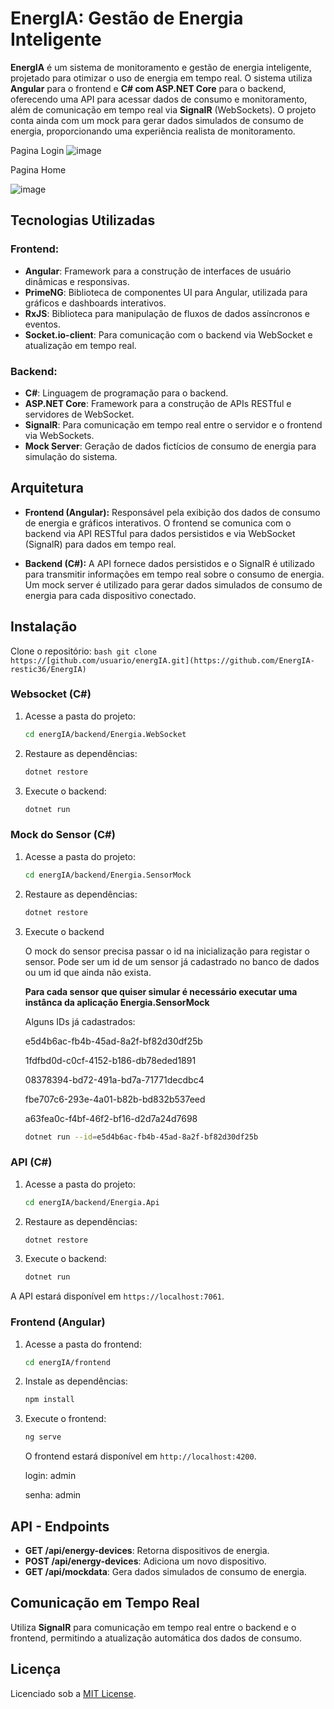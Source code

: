 # **EnergIA: Gestão de Energia Inteligente**

**EnergIA** é um sistema de monitoramento e gestão de energia inteligente, projetado para otimizar o uso de energia em tempo real. O sistema utiliza **Angular** para o frontend e **C# com ASP.NET Core** para o backend, oferecendo uma API para acessar dados de consumo e monitoramento, além de comunicação em tempo real via **SignalR** (WebSockets). O projeto conta ainda com um mock para gerar dados simulados de consumo de energia, proporcionando uma experiência realista de monitoramento.

Pagina Login
![image](https://github.com/user-attachments/assets/5b5c1bba-44da-49e7-bad1-d94a2bf16f68)


Pagina Home

![image](https://github.com/user-attachments/assets/0c65597a-8d53-4e27-a54d-d7c1c9a0f400)


## **Tecnologias Utilizadas**

### **Frontend:**
- **Angular**: Framework para a construção de interfaces de usuário dinâmicas e responsivas.
- **PrimeNG**: Biblioteca de componentes UI para Angular, utilizada para gráficos e dashboards interativos.
- **RxJS**: Biblioteca para manipulação de fluxos de dados assíncronos e eventos.
- **Socket.io-client**: Para comunicação com o backend via WebSocket e atualização em tempo real.

### **Backend:**
- **C#**: Linguagem de programação para o backend.
- **ASP.NET Core**: Framework para a construção de APIs RESTful e servidores de WebSocket.
- **SignalR**: Para comunicação em tempo real entre o servidor e o frontend via WebSockets.
- **Mock Server**: Geração de dados fictícios de consumo de energia para simulação do sistema.

## **Arquitetura**

- **Frontend (Angular):** Responsável pela exibição dos dados de consumo de energia e gráficos interativos. O frontend se comunica com o backend via API RESTful para dados persistidos e via WebSocket (SignalR) para dados em tempo real.

- **Backend (C#):** A API fornece dados persistidos e o SignalR é utilizado para transmitir informações em tempo real sobre o consumo de energia. Um mock server é utilizado para gerar dados simulados de consumo de energia para cada dispositivo conectado.

## **Instalação**

Clone o repositório:
    ```bash
    git clone https://[github.com/usuario/energIA.git](https://github.com/EnergIA-restic36/EnergIA)
    ```
    
### **Websocket (C#)**
1. Acesse a pasta do projeto:
    ```bash
    cd energIA/backend/Energia.WebSocket
    ```

2. Restaure as dependências:
    ```bash
    dotnet restore
    ```

3. Execute o backend:
    ```bash
    dotnet run
    ```

### **Mock do Sensor (C#)**
1. Acesse a pasta do projeto:
    ```bash
    cd energIA/backend/Energia.SensorMock
    ```

2. Restaure as dependências:
    ```bash
    dotnet restore
    ```

3. Execute o backend

   O mock do sensor precisa passar o id na inicialização para registar o sensor. Pode ser um id de um sensor já cadastrado no banco de dados ou um id que ainda não exista.

   **Para cada sensor que quiser simular é necessário executar uma instânca da aplicação Energia.SensorMock**

   Alguns IDs já cadastrados:

    e5d4b6ac-fb4b-45ad-8a2f-bf82d30df25b
    
    1fdfbd0d-c0cf-4152-b186-db78eded1891
    
    08378394-bd72-491a-bd7a-71771decdbc4
    
    fbe707c6-293e-4a01-b82b-bd832b537eed
    
    a63fea0c-f4bf-46f2-bf16-d2d7a24d7698
   
    ```bash
    dotnet run --id=e5d4b6ac-fb4b-45ad-8a2f-bf82d30df25b
    ```

### **API (C#)**
1. Acesse a pasta do projeto:
    ```bash
    cd energIA/backend/Energia.Api
    ```

2. Restaure as dependências:
    ```bash
    dotnet restore
    ```

3. Execute o backend:
    ```bash
    dotnet run
    ```    
    
A API estará disponível em `https://localhost:7061`.

### **Frontend (Angular)**

1. Acesse a pasta do frontend:
    ```bash
    cd energIA/frontend
    ```

2. Instale as dependências:
    ```bash
    npm install
    ```

3. Execute o frontend:
    ```bash
    ng serve
    ```

   O frontend estará disponível em `http://localhost:4200`.
   
   login: admin
   
   senha: admin

## **API - Endpoints**

- **GET /api/energy-devices**: Retorna dispositivos de energia.
- **POST /api/energy-devices**: Adiciona um novo dispositivo.
- **GET /api/mockdata**: Gera dados simulados de consumo de energia.

## **Comunicação em Tempo Real**

Utiliza **SignalR** para comunicação em tempo real entre o backend e o frontend, permitindo a atualização automática dos dados de consumo.


## **Licença**

Licenciado sob a [MIT License](LICENSE).
